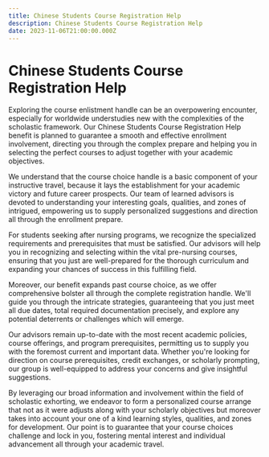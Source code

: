 ```yaml
---
title: Chinese Students Course Registration Help
description: Chinese Students Course Registration Help
date: 2023-11-06T21:00:00.000Z
---
```

# Chinese Students Course Registration Help

Exploring the course enlistment handle can be an overpowering encounter, especially for worldwide understudies new with the complexities of the scholastic framework. Our Chinese Students Course Registration Help benefit is planned to guarantee a smooth and effective enrollment involvement, directing you through the complex prepare and helping you in selecting the perfect courses to adjust together with your academic objectives.

We understand that the course choice handle is a basic component of your instructive travel, because it lays the establishment for your academic victory and future career prospects. Our team of learned advisors is devoted to understanding your interesting goals, qualities, and zones of intrigued, empowering us to supply personalized suggestions and direction all through the enrollment prepare.

For students seeking after nursing programs, we recognize the specialized requirements and prerequisites that must be satisfied. Our advisors will help you in recognizing and selecting within the vital pre-nursing courses, ensuring that you just are well-prepared for the thorough curriculum and expanding your chances of success in this fulfilling field.

Moreover, our benefit expands past course choice, as we offer comprehensive bolster all through the complete registration handle. We'll guide you through the intricate strategies, guaranteeing that you just meet all due dates, total required documentation precisely, and explore any potential deterrents or challenges which will emerge.

Our advisors remain up-to-date with the most recent academic policies, course offerings, and program prerequisites, permitting us to supply you with the foremost current and important data. Whether you're looking for direction on course prerequisites, credit exchanges, or scholarly prompting, our group is well-equipped to address your concerns and give insightful suggestions.

By leveraging our broad information and involvement within the field of scholastic exhorting, we endeavor to form a personalized course arrange that not as it were adjusts along with your scholarly objectives but moreover takes into account your one of a kind learning styles, qualities, and zones for development. Our point is to guarantee that your course choices challenge and lock in you, fostering mental interest and individual advancement all through your academic travel.